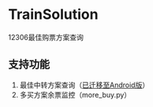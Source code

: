 # TrainSolution
12306最佳购票方案查询

## 支持功能
1. 最佳中转方案查询（[已迁移至Android版](https://github.com/Raymond631/TrainSolution.git)）
2. 多买方案余票监控（more_buy.py）
